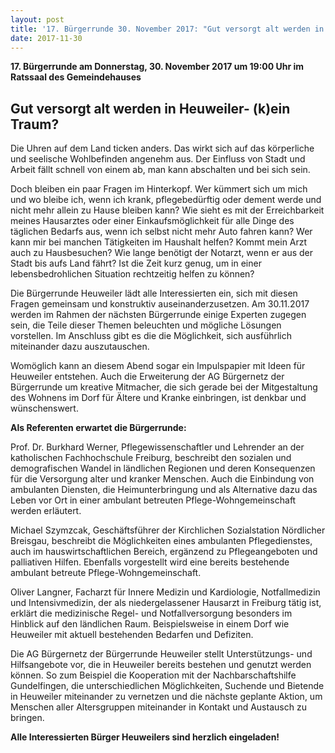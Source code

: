 ```yaml
---
layout: post
title: '17. Bürgerrunde 30. November 2017: "Gut versorgt alt werden in Heuweiler- (k)ein Traum?"'
date: 2017-11-30
---
```


**17. Bürgerrunde am Donnerstag, 30. November 2017 um 19:00 Uhr im Ratssaal des Gemeindehauses**  

## Gut versorgt alt werden in Heuweiler- (k)ein Traum?

Die Uhren auf dem Land ticken anders. Das wirkt sich auf das körperliche und seelische Wohlbefinden angenehm aus. Der Einfluss von Stadt und Arbeit fällt schnell von einem ab, man kann abschalten und bei sich sein.

Doch bleiben ein paar Fragen im Hinterkopf. Wer kümmert sich um mich und wo bleibe ich, wenn ich krank, pflegebedürftig oder dement werde und nicht mehr allein zu Hause bleiben kann? 
Wie sieht es mit der Erreichbarkeit meines Hausarztes oder einer Einkaufsmöglichkeit für alle Dinge des täglichen Bedarfs aus, wenn ich selbst nicht mehr Auto fahren kann? Wer kann mir bei manchen Tätigkeiten im Haushalt helfen? Kommt mein Arzt auch zu Hausbesuchen? Wie lange benötigt der Notarzt, wenn er aus der Stadt bis aufs Land fährt? Ist die Zeit kurz genug, um in einer lebensbedrohlichen Situation rechtzeitig helfen zu können?

Die Bürgerrunde Heuweiler lädt alle Interessierten ein, sich mit diesen Fragen gemeinsam und konstruktiv auseinanderzusetzen. Am 30.11.2017 werden im Rahmen der nächsten Bürgerrunde einige Experten zugegen sein, die Teile dieser Themen beleuchten und mögliche Lösungen vorstellen. Im Anschluss gibt es die die Möglichkeit, sich ausführlich miteinander dazu auszutauschen.

Womöglich kann an diesem Abend sogar ein Impulspapier mit Ideen für Heuweiler entstehen. Auch die Erweiterung der AG Bürgernetz der Bürgerrunde um kreative Mitmacher, die sich gerade bei der Mitgestaltung des Wohnens im Dorf für Ältere und Kranke einbringen, ist denkbar und wünschenswert.

**Als Referenten erwartet die Bürgerrunde:**

Prof. Dr. Burkhard Werner, Pflegewissenschaftler und Lehrender an der katholischen Fachhochschule Freiburg, beschreibt den sozialen und demografischen Wandel in ländlichen Regionen und deren Konsequenzen für die Versorgung alter und kranker Menschen. Auch die Einbindung von ambulanten Diensten, die Heimunterbringung und als Alternative dazu das Leben vor Ort in einer ambulant betreuten Pflege-Wohngemeinschaft werden erläutert.

Michael Szymzcak, Geschäftsführer der Kirchlichen Sozialstation Nördlicher Breisgau, beschreibt die Möglichkeiten eines ambulanten Pflegedienstes, auch im hauswirtschaftlichen Bereich, ergänzend zu Pflegeangeboten und palliativen Hilfen. Ebenfalls vorgestellt wird eine bereits bestehende ambulant betreute Pflege-Wohngemeinschaft.

Oliver Langner, Facharzt für Innere Medizin und Kardiologie, Notfallmedizin und Intensivmedizin, der als niedergelassener Hausarzt in Freiburg tätig ist, erklärt die medizinische Regel- und Notfallversorgung besonders im Hinblick auf den ländlichen Raum. Beispielsweise in einem Dorf wie Heuweiler mit aktuell bestehenden Bedarfen und Defiziten.

Die AG Bürgernetz der Bürgerrunde Heuweiler stellt Unterstützungs- und Hilfsangebote vor, die in Heuweiler bereits bestehen und genutzt werden können. So zum Beispiel die Kooperation mit der Nachbarschaftshilfe Gundelfingen, die unterschiedlichen Möglichkeiten, Suchende und Bietende in Heuweiler miteinander zu vernetzen und die nächste geplante Aktion, um Menschen aller Altersgruppen miteinander in Kontakt und Austausch zu bringen.

**Alle Interessierten Bürger Heuweilers sind herzlich eingeladen!**
